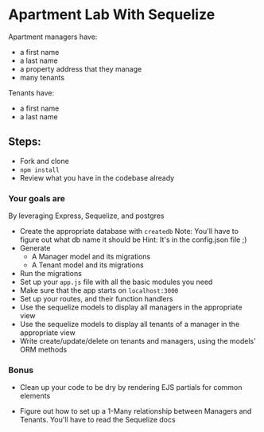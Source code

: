 # Apartment Lab With Sequelize

Apartment managers have:

* a first name
* a last name
* a property address that they manage
* many tenants

Tenants have:

* a first name
* a last name

## Steps: 

* Fork and clone
* `npm install`
* Review what you have in the codebase already

### Your goals are

By leveraging Express, Sequelize, and postgres

* Create the appropriate database with `createdb`
  Note: You'll have to figure out what db name it should be
  Hint: It's in the config.json file ;)
* Generate
  * A Manager model and its migrations
  * A Tenant model and its migrations
* Run the migrations
* Set up your `app.js` file with all the basic modules you need
* Make sure that the app starts on `localhost:3000`
* Set up your routes, and their function handlers
* Use the sequelize models to display all managers in the appropriate
  view
* Use the sequelize models to display all tenants of a manager in the
  appropriate view
* Write create/update/delete on tenants and managers, using the models'
  ORM methods

### Bonus

* Clean up your code to be dry by rendering EJS partials for common
elements

* Figure out how to set up a 1-Many relationship between Managers and
  Tenants. You'll have to read the Sequelize docs
